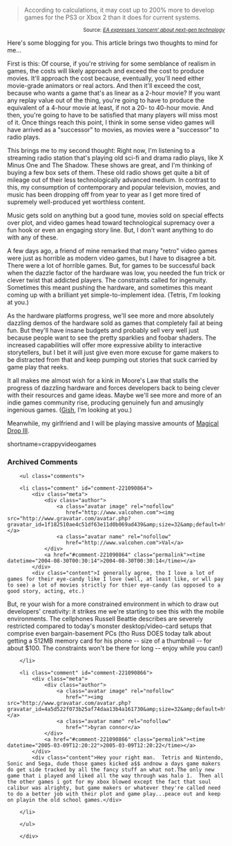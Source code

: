 <blockquote>
According to calculations, it may cost up to 200% more to develop games for the PS3 or Xbox 2 than it does for current systems.
</blockquote>
<div align="right"><small>Source: <cite><a href="http://www.joystiq.com/entry/5561357479278881/">EA expresses &#8216;concern&#8217; about next-gen technology</a></cite></small></div>

Here's some blogging for you.  This article brings two thoughts to mind for me...

First is this:  Of course, if you're striving for some semblance of realism in games, the costs will likely approach and exceed the cost to produce movies.  It'll approach the cost because, eventually, you'll need either movie-grade animators or real actors.  And then it'll exceed the cost, because who wants a game that's as linear as a 2-hour movie?  If you want any replay value out of the thing, you're going to have to produce the equivalent of a 4-hour movie at least, if not a 20- to 40-hour movie.  And then, you're going to have to be satisfied that many players will miss most of it.  Once things reach this point, I think in some sense video games will have arrived as a "successor" to movies, as movies were a "successor" to radio plays.

This brings me to my second thought:  Right now, I'm listening to a streaming radio station that's playing old sci-fi and drama radio plays, like X Minus One and The Shadow.  These shows are great, and I'm thinking of buying a few box sets of them.  These old radio shows get quite a bit of mileage out of their less technologically advanced medium.  In contrast to this, my consumption of contemporary and popular television, movies, and music has been dropping off from year to year as I get more tired of supremely well-produced yet worthless content.

Music gets sold on anything but a good tune, movies sold on special effects over plot, and video games head toward technological supremacy over a fun hook or even an engaging story line.  But, I don't want anything to do with any of these.

A few days ago, a friend of mine remarked that many "retro" video games were just as horrible as modern video games, but I have to disagree a bit.  There were a lot of horrible games.  But, for games to be successful back when the dazzle factor of the hardware was low, you needed the fun trick or clever twist that addicted players.  The constraints called for ingenuity.  Sometimes this meant pushing the hardware, and sometimes this meant coming up with a brilliant yet simple-to-implement idea.  (Tetris, I'm looking at you.)

As the hardware platforms progress, we'll see more and more absolutely dazzling demos of the hardware sold as games that completely fail at being fun.  But they'll have insane budgets and probably sell very well just because people want to see the pretty sparklies and foobar shaders.  The increased capabilities will offer more expressive ability to interactive storytellers, but I bet it will just give even more excuse for game makers to be distracted from that and keep pumping out stories that suck carried by game play that reeks.

It all makes me almost wish for a kink in Moore's Law that stalls the progress of dazzling hardware and forces developers back to being clever with their resources and game ideas.  Maybe we'll see more and more of an indie games community rise, producing genuinely fun and amusingly ingenious games.  (<a href="http://www.chroniclogic.com/gish/">Gish</a>, I'm looking at you.)

Meanwhile, my girlfriend and I will be playing massive amounts of <a href="http://www.neo-geo.com/reviews/neo-reviews/md3/md3.html">Magical Drop III</a>.
<!--more-->
shortname=crappyvideogames

<div id="comments" class="comments archived-comments">
            <h3>Archived Comments</h3>
            
        <ul class="comments">
            
        <li class="comment" id="comment-221090864">
            <div class="meta">
                <div class="author">
                    <a class="avatar image" rel="nofollow" 
                       href="http://www.valcohen.com"><img src="http://www.gravatar.com/avatar.php?gravatar_id=1f182510ae4c51df63e11d0b069ad439&amp;size=32&amp;default=http://mediacdn.disqus.com/1320279820/images/noavatar32.png"/></a>
                    <a class="avatar name" rel="nofollow" 
                       href="http://www.valcohen.com">Val</a>
                </div>
                <a href="#comment-221090864" class="permalink"><time datetime="2004-08-30T00:30:14">2004-08-30T00:30:14</time></a>
            </div>
            <div class="content">I generally agree, tho I love a lot of games for their eye-candy like I love (well, at least like, or wll pay to see) a lot of movies strictly for thier eye-candy (as opposed to a good story, acting, etc.)

But, re your wish for a more constrained environment in which to draw out developers' creativity: it strikes me we're starting to see this with the mobile environments. The cellphones Russell Beattie describes are severely restricted compared to today's monster desktop/video-card setups that comprise even bargain-basement PCs (tho Russ DOES today talk about getting a 512MB memory card for his phone -- size of a thumbnail -- for about $100. The constraints won't be there for long -- enjoy while you can!)</div>
            
        </li>
    
        <li class="comment" id="comment-221090866">
            <div class="meta">
                <div class="author">
                    <a class="avatar image" rel="nofollow" 
                       href=""><img src="http://www.gravatar.com/avatar.php?gravatar_id=4a5d522f073b25af74daa13b4a161730&amp;size=32&amp;default=http://mediacdn.disqus.com/1320279820/images/noavatar32.png"/></a>
                    <a class="avatar name" rel="nofollow" 
                       href="">byran connor</a>
                </div>
                <a href="#comment-221090866" class="permalink"><time datetime="2005-03-09T12:20:22">2005-03-09T12:20:22</time></a>
            </div>
            <div class="content">Hey your right man.  Tetris and Nintendo, Sonic and Sega, dude those games kicked a$$ andnow a days game makers do get side tracked by all the fancy stuff an what not.The only new game that i played and liked all the way through was halo 1.  Then all the other games i got for my xbox blowed except the fact that soul calibur was alrighty, but game makers or whatever they're called need to do a better job with their plot and game play...peace out and keep on playin the old school games.</div>
            
        </li>
    
        </ul>
    
        </div>
    